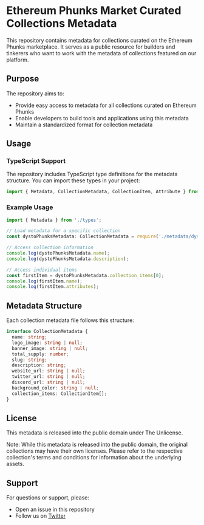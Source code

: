 # Ethereum Phunks Market Curated Collections Metadata

This repository contains metadata for collections curated on the Ethereum Phunks marketplace. It serves as a public resource for builders and tinkerers who want to work with the metadata of collections featured on our platform.

## Purpose

The repository aims to:
- Provide easy access to metadata for all collections curated on Ethereum Phunks
- Enable developers to build tools and applications using this metadata
- Maintain a standardized format for collection metadata

## Usage

### TypeScript Support

The repository includes TypeScript type definitions for the metadata structure. You can import these types in your project:

```typescript
import { Metadata, CollectionMetadata, CollectionItem, Attribute } from './types';
```

### Example Usage

```typescript
import { Metadata } from './types';

// Load metadata for a specific collection
const dystoPhunksMetadata: CollectionMetadata = require('./metadata/dysto-phunks.json');

// Access collection information
console.log(dystoPhunksMetadata.name);
console.log(dystoPhunksMetadata.description);

// Access individual items
const firstItem = dystoPhunksMetadata.collection_items[0];
console.log(firstItem.name);
console.log(firstItem.attributes);
```

## Metadata Structure

Each collection metadata file follows this structure:

```typescript
interface CollectionMetadata {
  name: string;
  logo_image: string | null;
  banner_image: string | null;
  total_supply: number;
  slug: string;
  description: string;
  website_url: string | null;
  twitter_url: string | null;
  discord_url: string | null;
  background_color: string | null;
  collection_items: CollectionItem[];
}
```

## License

This metadata is released into the public domain under The Unlicense.

Note: While this metadata is released into the public domain, the original collections may have their own licenses. Please refer to the respective collection's terms and conditions for information about the underlying assets.

## Support

For questions or support, please:
- Open an issue in this repository
- Follow us on [Twitter](https://twitter.com/etherphunks)